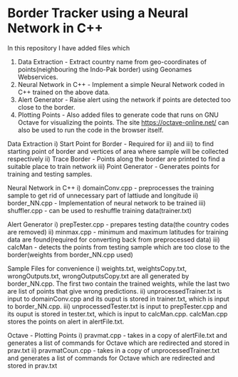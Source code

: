 # Border Tracker using a Neural Network in C++

In this repository I have added files which 
1) Data Extraction - Extract country name from geo-coordinates of points(neighbouring the Indo-Pak border) using Geonames Webservices.
2) Neural Network in C++ - Implement a simple Neural Network coded in C++ trained on the above data.
3) Alert Generator - Raise alert using the network if points are detected too close to the border.
4) Plotting Points - Also added files to generate code that runs on GNU Octave for visualizing the points. The site https://octave-online.net/ can also be used to run the code in the browser itself.

Data Extraction
	i) Start Point for Border - Required for ii) and iii) to find starting point of border and vertices of area where sample will be collected respectively
	ii) Trace Border - Points along the border are printed to find a suitable place to train network
	iii) Point Generator - Generates points for training and testing samples.
	
Neural Network in C++
	i) domainConv.cpp - preprocesses the training sample to get rid of unnecessary part of lattiude and longitude
	ii) border_NN.cpp - Implementation of neural network to be trained
	iii) shuffler.cpp - can be used to reshuffle training data(trainer.txt)
	
Alert Generator
	i) prepTester.cpp - prepares testing data(the country codes are removed)
	ii) minmax.cpp - minimum and maximum latitudes for training data are found(required for converting back from preprocessed data)
	iii) calcMan - detects the points from testing sample which are too close to the border(weights from border_NN.cpp used)
	
Sample Files for convenience
	i) weights.txt, weightsCopy.txt, wrongOutputs.txt, wrongOutputsCopy.txt are all generated by border_NN.cpp. The first two contain the trained weights, while the last two are list of points that give wrong predictions.
	ii) unprocessedTrainer.txt is input to domainConv.cpp and its ouput is stored in trainer.txt, which is input to border_NN.cpp.
	iii) unprocessedTester.txt is input to prepTester.cpp and its ouput is stored in tester.txt, which is input to calcMan.cpp. calcMan.cpp stores the points on alert in alertFile.txt.
	
Octave - Plotting Points
	i) pravmat.cpp - takes in a copy of alertFile.txt and generates a list of commands for Octave which are redirected and stored in prav.txt
	ii) pravmatCoun.cpp - takes in a copy of unprocessedTrainer.txt and generates a list of commands for Octave which are redirected and stored in prav.txt
